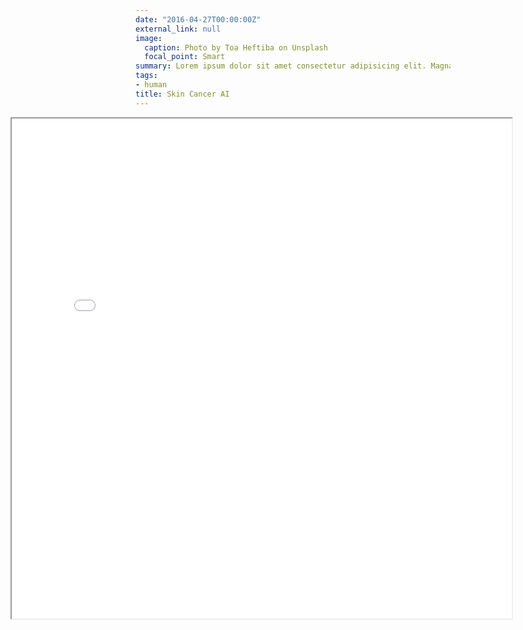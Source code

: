 ```yaml
---
date: "2016-04-27T00:00:00Z"
external_link: null
image:
  caption: Photo by Toa Heftiba on Unsplash
  focal_point: Smart
summary: Lorem ipsum dolor sit amet consectetur adipisicing elit. Magnam, eius.
tags:
- human
title: Skin Cancer AI
---
```


<iframe src="graph.html" style="width: 800px; height: 800px; position:relative; left:-200px"></iframe>